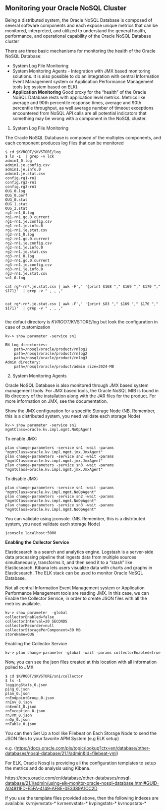 ## Monitoring your Oracle NoSQL Cluster

Being a distributed system, the Oracle NoSQL Database is composed of several software components and each expose unique metrics that can be monitored, interpreted, and
utilized to understand the general health, performance, and operational capability of the Oracle NoSQL Database cluster
 
There are three basic mechanisms for monitoring the health of the Oracle NoSQL Database: 
*	System Log File Monitoring
*	System Monitoring Agents - Integration with JMX based monitoring solutions. It is also possible to do an integration with central Information Event Management system or Application Performance Management tools (eg system based on ELK).
*	**Application Monitoring**
Good proxy for the “health” of the Oracle NoSQL Database rests with application level metrics. 
Metrics like average and 90th percentile response times, average and 90th percentile throughput, as well average number of timeout exceptions encountered from NoSQL API
calls are all potential indicators that something may be wrong with a component in the NoSQL cluster. 

1. System Log File Monitoring

The Oracle NoSQL Database is composed of the multiples components, and each component produces log files that can be monitored

```
$ cd $KVROOT/$KVSTORE/log
$ ls -1  | grep -v lck
admin1_0.log
admin1.je.config.csv
admin1.je.info.0
admin1.je.stat.csv
config.rg1-rn1
config.rg2-rn1
config.rg3-rn1
OUG_0.log
OUG_0.perf
OUG_0.stat
OUG_1.stat
OUG_2.stat
rg1-rn1_0.log
rg1-rn1.gc.0.current
rg1-rn1.je.config.csv
rg1-rn1.je.info.0
rg1-rn1.je.stat.csv
rg2-rn1_0.log
rg2-rn1.gc.0.current
rg2-rn1.je.config.csv
rg2-rn1.je.info.0
rg2-rn1.je.stat.csv
rg3-rn1_0.log
rg3-rn1.gc.0.current
rg3-rn1.je.config.csv
rg3-rn1.je.info.0
rg3-rn1.je.stat.csv
sn1_0.log

cat rg*-rn*.je.stat.csv | awk -F',' '{print $168 "," $169 "," $170 "," $171}'  | grep -v " , , ,"


cat rg*-rn*.je.stat.csv | awk -F',' '{print $83 "," $169 "," $170 "," $171}'  | grep -v " , , ,"


```
the defaut directory is  $KVROOT/$KVSTORE/log but look the configuration in case of customization
```
kv-> show parameter -service sn1

RN Log directories:
    path=/nosql/oracle/product/rnlog1
    path=/nosql/oracle/product/rnlog2
    path=/nosql/oracle/product/rnlog3
Admin directory:
    path=/nosql/oracle/product/admin size=2024-MB 
```
2. System Monitoring Agents

Oracle NoSQL Database is also monitored through JMX based system management tools. For JMX based tools, the Oracle NoSQL MIB is found in lib directory of the installation 
along with the JAR files for the product. For more information on JMX, see the documentation. 

Show the JMX configuration for a specific Storage Node (NB. Remember, this is a distributed system, you need validate each storage Node)

```
kv-> show parameter -service sn1
mgmtClass=oracle.kv.impl.mgmt.NoOpAgent
```
To enable JMX:

```
plan change-parameters -service sn1 -wait -params "mgmtClass=oracle.kv.impl.mgmt.jmx.JmxAgent"
plan change-parameters -service sn2 -wait -params "mgmtClass=oracle.kv.impl.mgmt.jmx.JmxAgent"
plan change-parameters -service sn3 -wait -params "mgmtClass=oracle.kv.impl.mgmt.jmx.JmxAgent"
```
To disable JMX:
```
plan change-parameters -service sn1 -wait -params "mgmtClass=oracle.kv.impl.mgmt.NoOpAgent"
plan change-parameters -service sn2 -wait -params "mgmtClass=oracle.kv.impl.mgmt.NoOpAgent"
plan change-parameters -service sn3 -wait -params "mgmtClass=oracle.kv.impl.mgmt.NoOpAgent"
```
You can validate using jconsole. (NB. Remember, this is a distributed system, you need validate each storage Node)
```
jconsole localhost:5000
```

**Enabling the Collector Service**

Elasticsearch is a search and analytics engine. Logstash is a server-side data processing pipeline that ingests data from multiple sources simultaneously, transforms it,
and then send it to a “stash” like Elasticsearch. Kibana lets users visualize data with charts and graphs in Elasticsearch. The ELK stack can be used to monitor Oracle 
NoSQL Database.

Not all central Information Event Management system or Application Performance Management tools are reading JMX. In this case, we can Enable the Collector Service, in order
to create JSON files with all the metrics available.

```
kv-> show parameter  -global
collectorEnabled=false
collectorInterval=20 SECONDS
collectorRecorder=null
collectorStoragePerComponent=30 MB
storeName=OUG
```
Enabling the Collector Service
```
kv-> plan change-parameter -global -wait -params collectorEnabled=true
```
Now, you can see the json files created at this location with all information polled to JMX 

```
$ cd $KVROOT/$KVSTORE/sn1/collector
$ ls -1
loggingStats_0.json
ping_0.json
plan_0.json
rnEndpointGroup_0.json
rnEnv_0.json
rnEvent_0.json
rnException_0.json
rnJVM_0.json
rnOp_0.json
rnTable_0.json
```

You can then Set Up a tool like Filebeat on Each Storage Node to send the JSON files to your favorite APM System (e.g ELK setup)

e.g. (https://docs.oracle.com/pls/topic/lookup?ctx=en/database/other-databases/nosql-database/21.1/admin&id=filebeat-yml)

For ELK, Oracle Nosql is providing all the configuration templates to setup the metrics and do analysis using Kibana.

https://docs.oracle.com/en/database/other-databases/nosql-database/21.1/admin/using-elk-monitor-oracle-nosql-database.html#GUID-A04811FD-E5FA-4149-AFBE-0E3389A1CC2D

If you use the template files provided above, then the following indexes are available:
    kvrnjvmstats-*
    kvrnenvstats-*
    kvpingstats-*
    kvrnopstats-*
